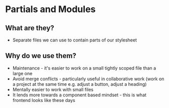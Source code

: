 # Partials and Modules

## What are they?

-   Separate files we can use to contain parts of our stylesheet

## Why do we use them?

-   Maintenance - it's easier to work on a small tightly scoped file than a large one
-   Avoid merge conflicts - particularly useful in collaborative work (work on a project at the same time e.g. adjust a button, adjust a heading)
-   Mentally easier to work with small files
-   It lends more towards a component based mindset - this is what frontend looks like these days
